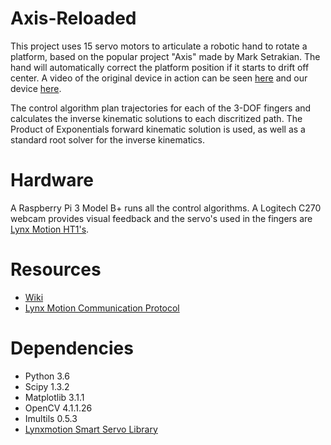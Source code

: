 # Axis-Reloaded
This project uses 15 servo motors to articulate a robotic hand to rotate a platform, based on the popular project "Axis" made by Mark Setrakian. The hand will automatically correct the platform position if it starts to drift off center. A video of the original device in action can be seen [here](https://www.youtube.com/watch?v=EfQ6ygf7QE4) and our device [here](https://drive.google.com/open?id=1BuqYrJSDQ1Gmv87n5UrnKjRDvYjfAlRq).

The control algorithm plan trajectories for each of the 3-DOF fingers and calculates the inverse kinematic solutions to each discritized path. The Product of Exponentials forward kinematic solution is used, as well as a standard root solver for the inverse kinematics.  


# Hardware
A Raspberry Pi 3 Model B+ runs all the control algorithms. A Logitech C270 webcam provides visual feedback and the servo's used in the fingers are [Lynx Motion HT1's](http://www.lynxmotion.com/p-1127-lynxmotion-smart-servo-lss-motor-high-torque-ht1.aspx).


# Resources
* [Wiki](https://github.com/EricDavidWells/Axis-Reloaded/wiki) 
* [Lynx Motion Communication Protocol](https://www.robotshop.com/info/wiki/lynxmotion/view/lynxmotion-smart-servo/lss-communication-protocol/)


# Dependencies
* Python 3.6
* Scipy 1.3.2
* Matplotlib 3.1.1
* OpenCV 4.1.1.26
* Imultils 0.5.3
* [Lynxmotion Smart Servo Library](https://github.com/Lynxmotion/LSS_Library_Python)
